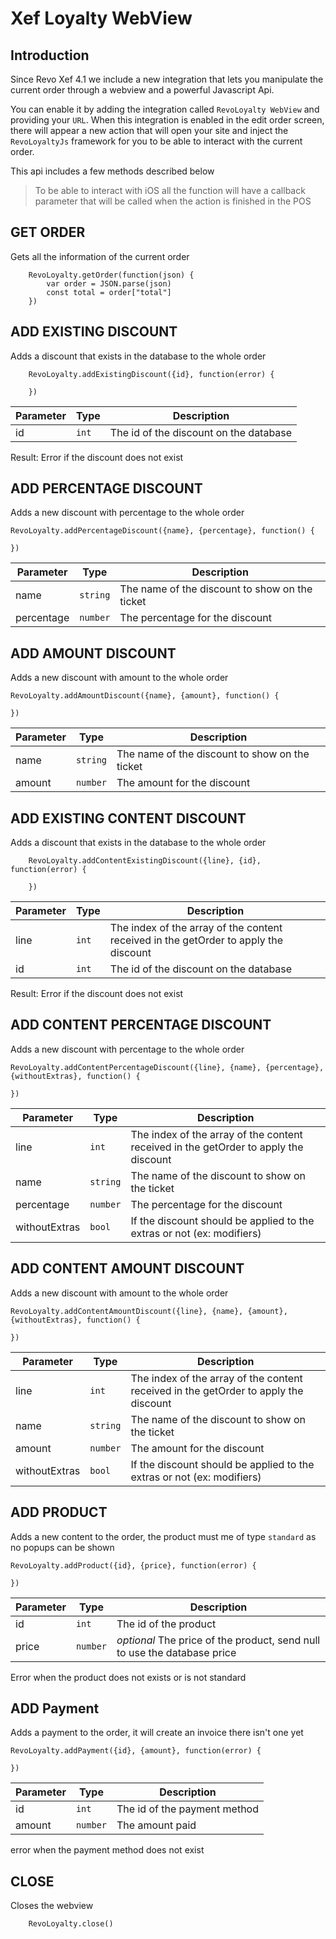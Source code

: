 # Xef Loyalty WebView

## Introduction
Since Revo Xef 4.1 we include a new integration that lets you manipulate the current order through a webview and a powerful Javascript Api.

You can enable it by adding the integration called `RevoLoyalty WebView` and providing your `URL`.
When this integration is enabled in the edit order screen, there will appear a new action that will open your site and inject the `RevoLoyaltyJs` framework for you to be able to interact with the current order.

This api includes a few methods described below

> To be able to interact with iOS all the function will have a callback parameter that will be called when the action is finished in the POS

## GET ORDER
Gets all the information of the current order

```
    RevoLoyalty.getOrder(function(json) {
        var order = JSON.parse(json)
        const total = order["total"]
    })
```

## ADD EXISTING DISCOUNT
Adds a discount that exists in the database to the whole order

```
    RevoLoyalty.addExistingDiscount({id}, function(error) {

    })
```

Parameter         | Type         | Description 
------------------|--------------|-------------------------
id                | `int`        | The id of the discount on the database

Result: Error if the discount does not exist

## ADD PERCENTAGE DISCOUNT
Adds a new discount with percentage to the whole order

```
RevoLoyalty.addPercentageDiscount({name}, {percentage}, function() {
    
})
```

Parameter         | Type         | Description 
------------------|--------------|-------------------------
name              | `string`     | The name of the discount to show on the ticket
percentage        | `number`     | The percentage for the discount

## ADD AMOUNT DISCOUNT
Adds a new discount with amount to the whole order

```
RevoLoyalty.addAmountDiscount({name}, {amount}, function() {

})
```

Parameter         | Type         | Description 
------------------|--------------|-------------------------
name              | `string`     | The name of the discount to show on the ticket
amount            | `number`     | The amount for the discount


## ADD EXISTING CONTENT DISCOUNT
Adds a discount that exists in the database to the whole order

```
    RevoLoyalty.addContentExistingDiscount({line}, {id}, function(error) {

    })
```

Parameter         | Type         | Description 
------------------|--------------|-------------------------
line              | `int`        | The index of the array of the content received in the getOrder to apply the discount
id                | `int`        | The id of the discount on the database

Result: Error if the discount does not exist

## ADD CONTENT PERCENTAGE DISCOUNT
Adds a new discount with percentage to the whole order

```
RevoLoyalty.addContentPercentageDiscount({line}, {name}, {percentage}, {withoutExtras}, function() {
    
})
```

Parameter         | Type         | Description 
------------------|--------------|-------------------------
line              | `int`        | The index of the array of the content received in the getOrder to apply the discount
name              | `string`     | The name of the discount to show on the ticket
percentage        | `number`     | The percentage for the discount
withoutExtras     | `bool`       | If the discount should be applied to the extras or not (ex: modifiers)

## ADD CONTENT AMOUNT DISCOUNT
Adds a new discount with amount to the whole order

```
RevoLoyalty.addContentAmountDiscount({line}, {name}, {amount}, {withoutExtras}, function() {

})
```

Parameter         | Type         | Description 
------------------|--------------|-------------------------
line              | `int`        | The index of the array of the content received in the getOrder to apply the discount
name              | `string`     | The name of the discount to show on the ticket
amount            | `number`     | The amount for the discount
withoutExtras     | `bool`       | If the discount should be applied to the extras or not (ex: modifiers)

## ADD PRODUCT
Adds a new content to the order, the product must me of type `standard` as no popups can be shown

```
RevoLoyalty.addProduct({id}, {price}, function(error) {
    
})
```

Parameter         | Type         | Description 
------------------|--------------|-------------------------
id                | `int`        | The id of the product
price             | `number`     | *optional* The price of the product, send null to use the database price

Error when the product does not exists or is not standard

## ADD Payment
Adds a payment to the order, it will create an invoice there isn't one yet

```
RevoLoyalty.addPayment({id}, {amount}, function(error) {
    
})
```

Parameter         | Type         | Description 
------------------|--------------|-------------------------
id                | `int`        | The id of the payment method
amount            | `number`     | The amount paid

error when the payment method does not exist


## CLOSE
Closes the webview

```
    RevoLoyalty.close()
``` 


